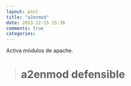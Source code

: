 ```yaml
---
layout: post
title: "a2enmod"
date: 2013-12-15 15:39
comments: true
categories: 
---
```

Activa módulos de apache.

># a2enmod defensible

